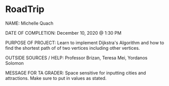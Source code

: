 # RoadTrip

NAME: Michelle Quach

DATE OF COMPLETION: December 10, 2020 @ 1:30 PM 

PURPOSE OF PROJECT: Learn to implement Dijkstra's Algorithm and how to find the shortest path of of two vertices including other vertices. 

OUTSIDE SOURCES / HELP: Professor Brizan, Teresa Mei, Yordanos Solomon

MESSAGE FOR TA GRADER: Space sensitive for inputting cities and attractions. Make sure to put in values as stated. 
